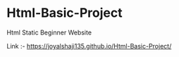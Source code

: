 # Html-Basic-Project
Html Static Beginner Website

Link :- https://joyalshaji135.github.io/Html-Basic-Project/
